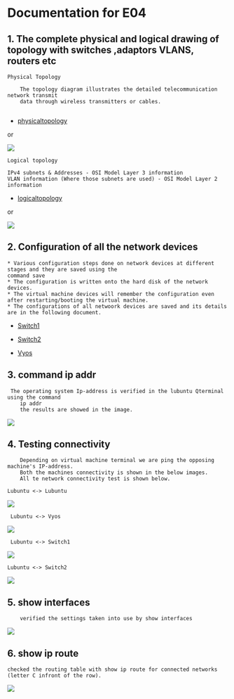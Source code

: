 # Documentation for E04

## 1. The complete physical and logical drawing of topology with switches ,adaptors VLANS, routers etc

```
Physical Topology

	The topology diagram illustrates the detailed telecommunication network transmit
	data through wireless transmitters or cables.
 
 ```

* [physicaltopology](/documentation/E04/E04physicaltopology.drawio)
	
or 


![](/documentation/E04/physicaltopologyex4.JPG)

```
Logical topology

IPv4 subnets & Addresses - OSI Model Layer 3 information
VLAN information (Where those subnets are used) - OSI Model Layer 2 information

```
* [logicaltopology](/documentation/E04/E04logicaltopology.drawio)

or 


![](/documentation/E04/logicaltopologyex4.JPG)


## 2. Configuration of all the network devices
 ```
 * Various configuration steps done on network devices at different stages and they are saved using the 
 command save
 * The configuration is written onto the hard disk of the network devices. 
 * The virtual machine devices will remember the configuration even after restarting/booting the virtual machine.
 * The configurations of all netwoork devices are saved and its details are in the following document.
 
  ```

* [Switch1](/documentation/E04/switch1.cfg)

* [Switch2](/documentation/E04/switch2.cfg)

* [Vyos](/documentation/E04/vyos.cfg)

## 3. command ip addr

```
 The operating system Ip-address is verified in the lubuntu Qterminal using the command 
	ip addr
	the results are showed in the image.
```
![](/documentation/E04/lubuntu1and2ipaddress.JPG)

## 4. Testing connectivity

``` Connectivity test  is verified using the command ping.
	Depending on virtual machine terminal we are ping the opposing machine's IP-address.
	Both the machines connectivity is shown in the below images.
    All te network connectivity test is shown below.
```
```
Lubuntu <-> Lubuntu

```
![](/documentation/E04/lubuntu1pinglubuntu2.JPG)

```
 Lubuntu <-> Vyos
 ```
 ![](/documentation/E04/lubuntu1pingvyos.JPG)

```
 Lubuntu <-> Switch1

 ```
![](/documentation/E04/lubuntu1pingswitch1.JPG)

 ```
 Lubuntu <-> Switch2

 ```
![](/documentation/E04/lubuntu1pingswitch2.JPG)

 

 ## 5. show interfaces

``` 
    verified the settings taken into use by show interfaces

```
![](/documentation/E04/vyos_showinterface.JPG)


 ## 6. show ip route
```
checked the routing table with show ip route for connected networks (letter C infront of the row).

```
![](/documentation/E04/vyos_showiproute.JPG)
